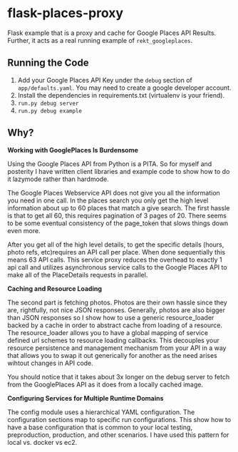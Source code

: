 # flask-places-proxy
Flask example that is a proxy and cache for Google Places API Results. Further, it acts as a real running example of
`rekt_googleplaces`.

## Running the Code

1. Add your Google Places API Key under the `debug` section of `app/defaults.yaml`. You may need to create a google developer account.
2. Install the dependencies in requirements.txt (virtualenv is your friend).
3. `run.py debug server`
4. `run.py debug example`

## Why?

**Working with GooglePlaces Is Burdensome**

Using the Google Places API from Python is a PITA. So for myself and posterity I have
written client libraries and example code to show how to do it lazymode rather than
hardmode.

The Google Places Webservice API does not give you all the information you need in one call.
In the places search you only get the high level information about up to 60 places that match
a give search. The first hassle is that to get all 60, this requires pagination of 3 pages of 20. There
seems to be some eventual consistency of the page_token that slows things down even more.

After you get all of the high level details, to get the specific details (hours, photo refs, etc)requires an API call per
place. When done sequentially this means 63 API calls. This service proxy reduces the overhead
to exactly 1 api call and utilizes asynchronous service calls to the Google Places API to make all of the PlaceDetails
requests in parallel.

**Caching and Resource Loading**

The second part is fetching photos. Photos are their own hassle since they are, rightfully,
not nice JSON responses. Generally, photos are also bigger than JSON responses so I show
how to use a generic resource_loader backed by a cache in order to abstract cache from
loading of a resource. The resource_loader allows you to have a global mapping of
service defined url schemes to resource loading callbacks. This decouples your resource
persistence and management mechanism from your API in a way that allows you to
swap it out generically for another as the need arises wihtout changes in API code.

You should notice that it takes about 3x longer on the debug server to fetch from the GooglePlaces API
as it does from a locally cached image.

**Configuring Services for Multiple Runtime Domains**

The config module uses a hierarchical YAML configuration. The configuration sections map
to specific run configurations. This show how to have a base configuration that is common
to your local testing, preproduction, production, and other scenarios. I have used this pattern for local vs. docker vs ec2.
